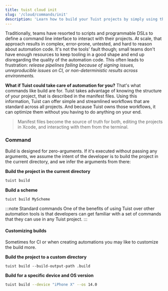 ```yaml
---
title: tuist cloud init
slug: '/cloud/commands/init'
description: 'Learn how to build your Tuist projects by simply using the build command that is optimized for minimal configuration.'
---
```


Traditionally,
teams have resorted to scripts and programmable DSLs to define a command line interface to interact with their projects.
At scale,
that approach results in complex, error-prone, untested, and hard to reason about automation code.
It's not the tools' fault though;
small teams don't have enough resources to keep tooling in a good shape and end up disregarding the quality of the automation code.
This often leads to frustration:
_release pipelines failing because of signing issues, unreproducible issues on CI, or non-deterministic results across environments._

**What if Tuist could take care of automation for you?**
That's what commands like build are for.
Tuist takes advantage of knowing the structure of your project, that is described in the manifest files.
Using this information, Tuist can offer simple and streamlined workflows that are standard across all projects.
And because Tuist owns those workflows,
it can optimize them without you having to do anything on your end.

> Manifest files become the source of truth for both,
> editing the projects in Xcode,
> and interacting with them from the terminal.

### Command

Build is designed for zero-arguments.
If it's executed without passing any arguments,
we assume the intent of the developer is to build the project in the current directory, and we infer the arguments from there:

**Build the project in the current directory**

```bash
tuist build
```

**Build a scheme**

```bash
tuist build MyScheme
```

:::note Standard commands
One of the benefits of using Tuist over other automation tools is that developers can get familiar with a set of commands that they can use in any Tuist project.
:::

#### Customizing builds

Sometimes for CI or when creating automations you may like to customize the build more. 

**Build the project to a custom directory**

`tuist build --build-output-path .build`

**Build for a specific device and OS version**

```bash
tuist build --device "iPhone X" --os 14.0
```
